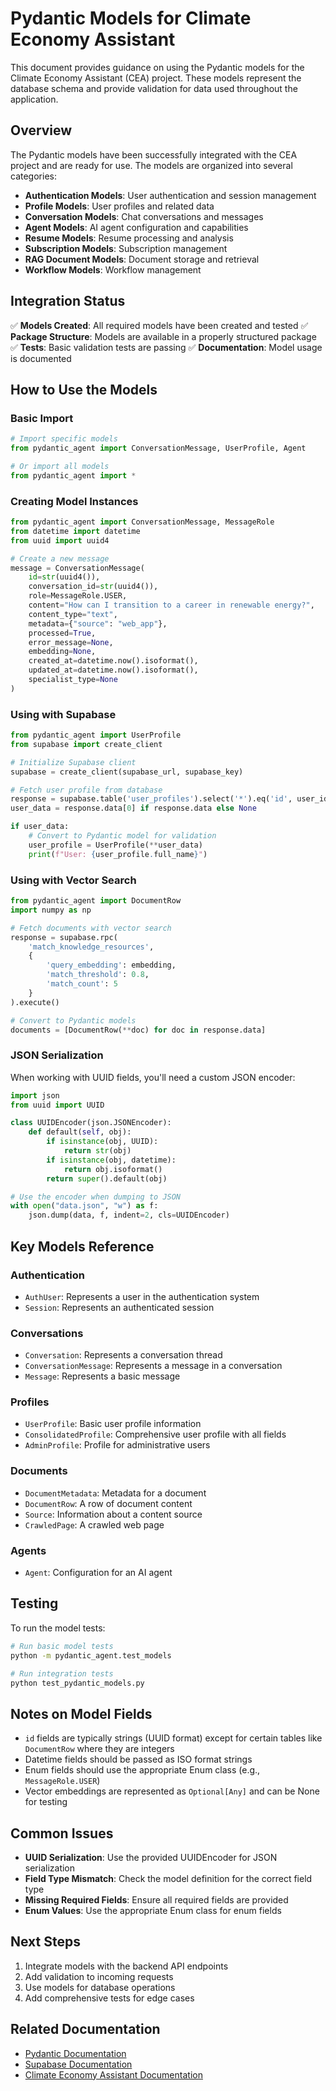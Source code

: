 # Pydantic Models for Climate Economy Assistant

This document provides guidance on using the Pydantic models for the Climate Economy Assistant (CEA) project. These models represent the database schema and provide validation for data used throughout the application.

## Overview

The Pydantic models have been successfully integrated with the CEA project and are ready for use. The models are organized into several categories:

- **Authentication Models**: User authentication and session management
- **Profile Models**: User profiles and related data
- **Conversation Models**: Chat conversations and messages
- **Agent Models**: AI agent configuration and capabilities
- **Resume Models**: Resume processing and analysis
- **Subscription Models**: Subscription management
- **RAG Document Models**: Document storage and retrieval
- **Workflow Models**: Workflow management

## Integration Status

✅ **Models Created**: All required models have been created and tested
✅ **Package Structure**: Models are available in a properly structured package
✅ **Tests**: Basic validation tests are passing
✅ **Documentation**: Model usage is documented

## How to Use the Models

### Basic Import

```python
# Import specific models
from pydantic_agent import ConversationMessage, UserProfile, Agent

# Or import all models
from pydantic_agent import *
```

### Creating Model Instances

```python
from pydantic_agent import ConversationMessage, MessageRole
from datetime import datetime
from uuid import uuid4

# Create a new message
message = ConversationMessage(
    id=str(uuid4()),
    conversation_id=str(uuid4()),
    role=MessageRole.USER,
    content="How can I transition to a career in renewable energy?",
    content_type="text",
    metadata={"source": "web_app"},
    processed=True,
    error_message=None,
    embedding=None,
    created_at=datetime.now().isoformat(),
    updated_at=datetime.now().isoformat(),
    specialist_type=None
)
```

### Using with Supabase

```python
from pydantic_agent import UserProfile
from supabase import create_client

# Initialize Supabase client
supabase = create_client(supabase_url, supabase_key)

# Fetch user profile from database
response = supabase.table('user_profiles').select('*').eq('id', user_id).execute()
user_data = response.data[0] if response.data else None

if user_data:
    # Convert to Pydantic model for validation
    user_profile = UserProfile(**user_data)
    print(f"User: {user_profile.full_name}")
```

### Using with Vector Search

```python
from pydantic_agent import DocumentRow
import numpy as np

# Fetch documents with vector search
response = supabase.rpc(
    'match_knowledge_resources',
    {
        'query_embedding': embedding,
        'match_threshold': 0.8,
        'match_count': 5
    }
).execute()

# Convert to Pydantic models
documents = [DocumentRow(**doc) for doc in response.data]
```

### JSON Serialization

When working with UUID fields, you'll need a custom JSON encoder:

```python
import json
from uuid import UUID

class UUIDEncoder(json.JSONEncoder):
    def default(self, obj):
        if isinstance(obj, UUID):
            return str(obj)
        if isinstance(obj, datetime):
            return obj.isoformat()
        return super().default(obj)

# Use the encoder when dumping to JSON
with open("data.json", "w") as f:
    json.dump(data, f, indent=2, cls=UUIDEncoder)
```

## Key Models Reference

### Authentication

- `AuthUser`: Represents a user in the authentication system
- `Session`: Represents an authenticated session

### Conversations

- `Conversation`: Represents a conversation thread
- `ConversationMessage`: Represents a message in a conversation
- `Message`: Represents a basic message

### Profiles

- `UserProfile`: Basic user profile information
- `ConsolidatedProfile`: Comprehensive user profile with all fields
- `AdminProfile`: Profile for administrative users

### Documents

- `DocumentMetadata`: Metadata for a document
- `DocumentRow`: A row of document content
- `Source`: Information about a content source
- `CrawledPage`: A crawled web page

### Agents

- `Agent`: Configuration for an AI agent

## Testing

To run the model tests:

```bash
# Run basic model tests
python -m pydantic_agent.test_models

# Run integration tests
python test_pydantic_models.py
```

## Notes on Model Fields

- `id` fields are typically strings (UUID format) except for certain tables like `DocumentRow` where they are integers
- Datetime fields should be passed as ISO format strings
- Enum fields should use the appropriate Enum class (e.g., `MessageRole.USER`)
- Vector embeddings are represented as `Optional[Any]` and can be None for testing

## Common Issues

- **UUID Serialization**: Use the provided UUIDEncoder for JSON serialization
- **Field Type Mismatch**: Check the model definition for the correct field type
- **Missing Required Fields**: Ensure all required fields are provided
- **Enum Values**: Use the appropriate Enum class for enum fields

## Next Steps

1. Integrate models with the backend API endpoints
2. Add validation to incoming requests
3. Use models for database operations
4. Add comprehensive tests for edge cases

## Related Documentation

- [Pydantic Documentation](https://docs.pydantic.dev/)
- [Supabase Documentation](https://supabase.io/docs)
- [Climate Economy Assistant Documentation](https://github.com/your-org/climate-economy-assistant) 